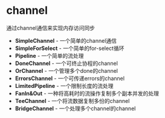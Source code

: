 # channel

通过channel通信来实现内存访问同步

- **SimpleChannel** - 一个简单的channel通信
- **SimpleForSelect** - 一个简单的for-select循环
- **Pipeline** - 一个简单的流处理
- **DoneChannel** - 一个可终止协程的channel
- **OrChannel** - 一个管理多个done的channel
- **ErrorsChannel** - 一个可传递errors的channel
- **LimitedPipeline** - 一个限制长度的流处理
- **FanIn&Out** - 一种将高耗时的流操作复制多个副本并发的处理
- **TeeChannel** - 一个将流数据复制多份的channel
- **BridgeChannel** - 一个处理多个channel的channel





